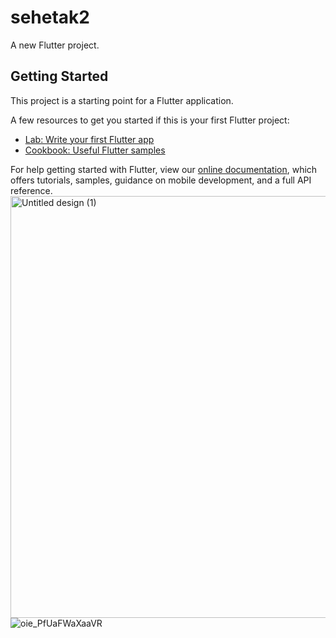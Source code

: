 # sehetak2

A new Flutter project.

## Getting Started

This project is a starting point for a Flutter application.

A few resources to get you started if this is your first Flutter project:

- [Lab: Write your first Flutter app](https://flutter.dev/docs/get-started/codelab)
- [Cookbook: Useful Flutter samples](https://flutter.dev/docs/cookbook)

For help getting started with Flutter, view our
[online documentation](https://flutter.dev/docs), which offers tutorials,
samples, guidance on mobile development, and a full API reference.
<img width="675" alt="Untitled design (1)" src="https://user-images.githubusercontent.com/55793940/150621282-671c7caa-d2b2-4048-a952-2521f141128b.png">
![oie_PfUaFWaXaaVR](https://user-images.githubusercontent.com/55793940/150621286-6ced51e6-1c0b-4709-b90a-f54b47efbfea.png)

